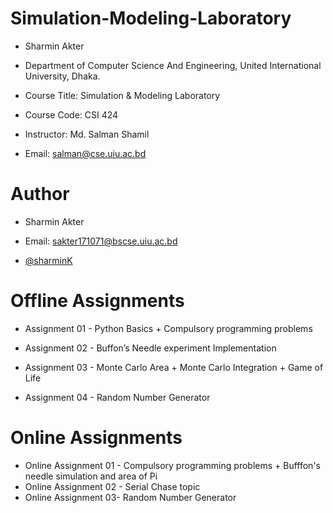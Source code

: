 # Simulation-Modeling-Laboratory

* Sharmin Akter

* Department of Computer Science And Engineering, United International University, Dhaka.

* Course Title: Simulation & Modeling Laboratory

* Course Code: CSI 424

* Instructor: Md. Salman Shamil

* Email: salman@cse.uiu.ac.bd

# Author

* Sharmin Akter

* Email: sakter171071@bscse.uiu.ac.bd

* [@sharminK](https://github.com/sharminK)

# Offline Assignments

* Assignment 01 - Python Basics + Compulsory programming problems

* Assignment 02 - Buffon’s Needle experiment Implementation

* Assignment 03 - Monte Carlo Area + Monte Carlo Integration + Game of Life

* Assignment 04 - Random Number Generator



# Online Assignments

* Online Assignment 01 - Compulsory programming problems + Bufffon's needle simulation and area of Pi
* Online Assignment 02 - Serial Chase topic
* Online Assignment 03- Random Number Generator


